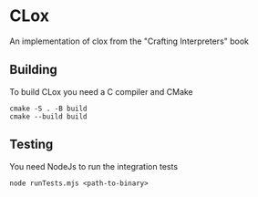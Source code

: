 # CLox

An implementation of clox from the "Crafting Interpreters" book

## Building

To build CLox you need a C compiler and CMake

```shell
cmake -S . -B build
cmake --build build
```

## Testing

You need NodeJs to run the integration tests

```shell
node runTests.mjs <path-to-binary>
```
